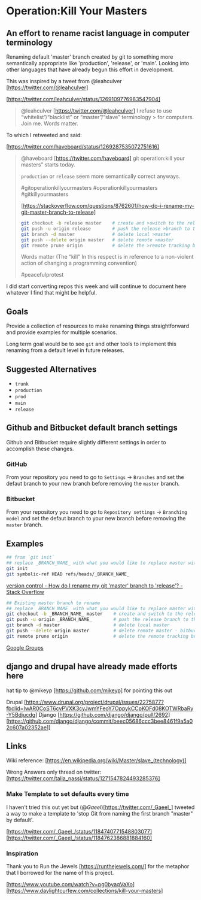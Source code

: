 # Operation:Kill Your Masters
## An effort to rename racist language in computer terminology

Renaming default 'master' branch created by git to something more semantically appropriate like 'production', 'release', or 'main'. Looking into other languages that have already begun this effort in development.
    
This was inspired by a tweet from @leahculver [https://twitter.com/@leahculver]

[https://twitter.com/leahculver/status/1269109776983547904]
> @leahculver [https://twitter.com/@leahculver]
> I refuse to use “whitelist”/“blacklist” or “master”/“slave” terminology > for computers. Join me. Words matter.

To which I retweeted and said:

[https://twitter.com/haveboard/status/1269287535072751616]
> @haveboard [https://twitter.com/haveboard]
> git operation:kill your masters” starts today.
> 
> `production` or `release` seem more semantically correct anyways.
> 
> #gitoperationkillyourmasters
> #operationkillyourmasters
> #gitkillyourmasters
> 
> [https://stackoverflow.com/questions/8762601/how-do-i-rename-my-git-master-branch-to-release]
> ```bash
>git checkout -b release master    # create and >switch to the release branch
>git push -u origin release        # push the release >branch to the remote and track it
>git branch -d master              # delete local >master
>git push --delete origin master   # delete remote >master
>git remote prune origin           # delete the >remote tracking branch
>```
>
>
> Words matter (The “kill” In this respect is in reference to a non-violent action of changing a programming convention)
>
> #peacefulprotest
>

 I did start converting repos this week and will continue to document here whatever I find that might be helpful.

## Goals

Provide a collection of resources to make renaming things straightforward and provide examples for multiple scenarios.

Long term goal would be to see `git` and other tools to implement this renaming from a default level in future releases.

## Suggested Alternatives
 - `trunk`
 - `production`
 - `prod`
 - `main`
 - `release`
 
## Github and Bitbucket default branch settings

Github and Bitbucket require slightly different settings in order to accomplish these changes.

### GitHub

From your repository you need to go to `Settings` -> `Branches` and set the defaut branch to your new branch before removing the `master` branch.

### Bitbucket

From your repository you need to go to `Repository settings` -> `Branching model` and set the defaut branch to your new branch before removing the `master` branch.

## Examples

```bash
## from `git init`
## replace _BRANCH_NAME_ with what you would like to replace master with
git init
git symbolic-ref HEAD refs/heads/_BRANCH_NAME_
```
[version control - How do I rename my git 'master' branch to 'release'? - Stack Overflow](https://stackoverflow.com/questions/8762601/how-do-i-rename-my-git-master-branch-to-release?)


```bash
## Existing master branch to rename
## replace _BRANCH_NAME_ with what you would like to replace master with
git checkout -b _BRANCH_NAME_ master    # create and switch to the release branch
git push -u origin _BRANCH_NAME_        # push the release branch to the remote and track it
git branch -d master                    # delete local master
git push --delete origin master         # delete remote master - bitbucket you need to set default branch in repository settings first
git remote prune origin                 # delete the remote tracking branch
```
[Google Groups](https://groups.google.com/forum/?fromgroups#!searchin/git-users/master%7Csort:date)
 
## django and drupal have already made efforts here

hat tip to @mikeyp [https://github.com/mikeyp] for pointing this out

Drupal
[https://www.drupal.org/project/drupal/issues/2275877?fbclid=IwAR0CoST6cvPVXK3cyJwmYFeoY7OppykCCpKOFd08KOTWRbaRy-Y5Bdjucdg]
Django
[https://github.com/django/django/pull/2692]
[https://github.com/django/django/commit/beec05686ccc3bee8461f9a5a02c607a02352ae1]

## Links
Wiki reference:
[https://en.wikipedia.org/wiki/Master/slave_(technology)]

Wrong Answers only thread on twitter:
[https://twitter.com/talia_nassi/status/1271547824493285376]

### Make Template to set defaults every time

I haven't tried this out yet but (@_Gaeel_)[https://twitter.com/_Gaeel_] tweeted a way to make a template to 'stop Git from naming the first branch "master" by default'.

[https://twitter.com/_Gaeel_/status/1184740771548803077]
[https://twitter.com/_Gaeel_/status/1184762386881884160]

### Inspiration

Thank you to Run the Jewels [https://runthejewels.com/] for the metaphor that I borrowed for the name of this project.

[https://www.youtube.com/watch?v=pg0byaqVaXo]
[https://www.daylightcurfew.com/collections/kill-your-masters]
